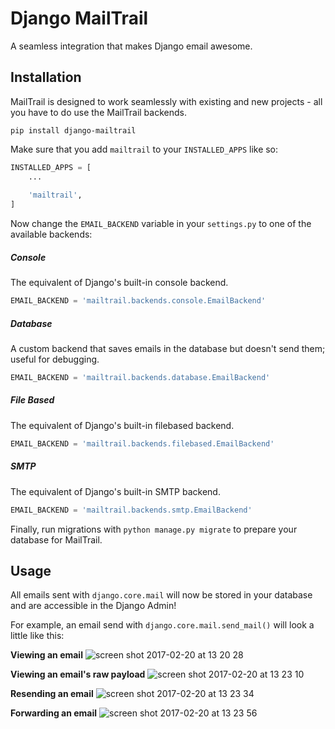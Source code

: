 # Django MailTrail
A seamless integration that makes Django email awesome.

## Installation
MailTrail is designed to work seamlessly with existing and new projects - all you have to do use the MailTrail backends.

```
pip install django-mailtrail
```

Make sure that you add `mailtrail` to your `INSTALLED_APPS` like so:
```python
INSTALLED_APPS = [
    ...
    
    'mailtrail',
]
```

Now change the `EMAIL_BACKEND` variable in your `settings.py` to one of the available backends:

##### Console

The equivalent of Django's built-in console backend.
```python
EMAIL_BACKEND = 'mailtrail.backends.console.EmailBackend'
```

##### Database

A custom backend that saves emails in the database but doesn't send them; useful for debugging.
```python
EMAIL_BACKEND = 'mailtrail.backends.database.EmailBackend'
```

##### File Based

The equivalent of Django's built-in filebased backend.
```python
EMAIL_BACKEND = 'mailtrail.backends.filebased.EmailBackend'
```

##### SMTP

The equivalent of Django's built-in SMTP backend.
```python
EMAIL_BACKEND = 'mailtrail.backends.smtp.EmailBackend'
```

Finally, run migrations with `python manage.py migrate` to prepare your database for MailTrail.

## Usage
All emails sent with `django.core.mail` will now be stored in your database and are accessible
in the Django Admin!

For example, an email send with `django.core.mail.send_mail()` will look a little like this:

**Viewing an email**
![screen shot 2017-02-20 at 13 20 28](https://cloud.githubusercontent.com/assets/20087139/23126647/b251fec6-f76f-11e6-8d13-0b36f6451ede.png)

**Viewing an email's raw payload**
![screen shot 2017-02-20 at 13 23 10](https://cloud.githubusercontent.com/assets/20087139/23126689/df772ff2-f76f-11e6-8b72-6369330384d4.png)

**Resending an email**
![screen shot 2017-02-20 at 13 23 34](https://cloud.githubusercontent.com/assets/20087139/23126691/e0d2061a-f76f-11e6-9e9f-f9df0333ccf3.png)

**Forwarding an email**
![screen shot 2017-02-20 at 13 23 56](https://cloud.githubusercontent.com/assets/20087139/23126694/e259a0f6-f76f-11e6-9397-df8dede5be2d.png)

